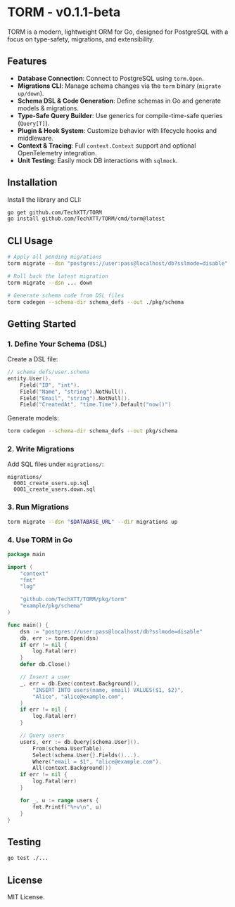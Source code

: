 # TORM - v0.1.1-beta

TORM is a modern, lightweight ORM for Go, designed for PostgreSQL with a focus on type-safety, migrations, and extensibility.

## Features

- **Database Connection**: Connect to PostgreSQL using `torm.Open`.
- **Migrations CLI**: Manage schema changes via the `torm` binary (`migrate up/down`).
- **Schema DSL & Code Generation**: Define schemas in Go and generate models & migrations.
- **Type-Safe Query Builder**: Use generics for compile-time-safe queries (`Query[T]`).
- **Plugin & Hook System**: Customize behavior with lifecycle hooks and middleware.
- **Context & Tracing**: Full `context.Context` support and optional OpenTelemetry integration.
- **Unit Testing**: Easily mock DB interactions with `sqlmock`.

## Installation

Install the library and CLI:

```bash
go get github.com/TechXTT/TORM
go install github.com/TechXTT/TORM/cmd/torm@latest
```

## CLI Usage

```bash
# Apply all pending migrations
torm migrate --dsn "postgres://user:pass@localhost/db?sslmode=disable" --dir ./migrations up

# Roll back the latest migration
torm migrate --dsn ... down

# Generate schema code from DSL files
torm codegen --schema-dir schema_defs --out ./pkg/schema
```

## Getting Started

### 1. Define Your Schema (DSL)

Create a DSL file:

```go
// schema_defs/user.schema
entity.User().
    Field("ID", "int").
    Field("Name", "string").NotNull().
    Field("Email", "string").NotNull().
    Field("CreatedAt", "time.Time").Default("now()")
```

Generate models:

```bash
torm codegen --schema-dir schema_defs --out pkg/schema
```

### 2. Write Migrations

Add SQL files under `migrations/`:

```
migrations/
  0001_create_users.up.sql
  0001_create_users.down.sql
```

### 3. Run Migrations

```bash
torm migrate --dsn "$DATABASE_URL" --dir migrations up
```

### 4. Use TORM in Go

```go
package main

import (
    "context"
    "fmt"
    "log"

    "github.com/TechXTT/TORM/pkg/torm"
    "example/pkg/schema"
)

func main() {
    dsn := "postgres://user:pass@localhost/db?sslmode=disable"
    db, err := torm.Open(dsn)
    if err != nil {
        log.Fatal(err)
    }
    defer db.Close()

    // Insert a user
    _, err = db.Exec(context.Background(),
        "INSERT INTO users(name, email) VALUES($1, $2)",
        "Alice", "alice@example.com",
    )
    if err != nil {
        log.Fatal(err)
    }

    // Query users
    users, err := db.Query[schema.User]().
        From(schema.UserTable).
        Select(schema.User{}.Fields()...).
        Where("email = $1", "alice@example.com").
        All(context.Background())
    if err != nil {
        log.Fatal(err)
    }

    for _, u := range users {
        fmt.Printf("%+v\n", u)
    }
}
```

## Testing

```bash
go test ./...
```

## License

MIT License.
